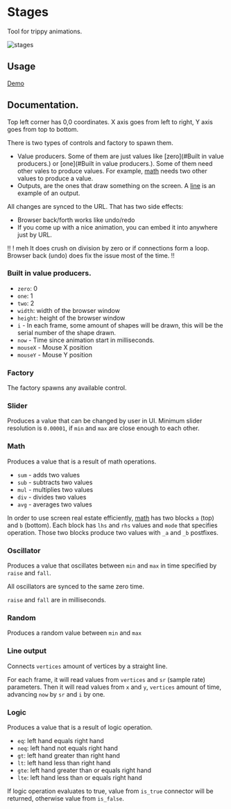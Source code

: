 # Stages

Tool for trippy animations.

![stages](https://res.cloudinary.com/barhamon/image/upload/v1742155451/header/stages.png)

## Usage

[Demo](https://barhamon.com/stages/?s=001N003.x_t1.01.51.5011.x4.zero5.width3.x_t3.x_t003.y_t1.07.2.001011.5011.y4.zero6.height3.y_t3.y_t024.line5.logic1.y3.one5.width007.r_width1.03.1003.100036.limits3.sub1.x7.r_width3.sum1.x7.r_width041.r8.limits_a8.limits_b055.logic3.lte7.r_width3.loo1.r1.x013.loo4.zero3.max4.time4.time004.time1.04.60004.6000003.max1.03.1503.150)

## Documentation.

Top left corner has 0,0 coordinates. X axis goes from left to right, Y axis goes from top to bottom.

There is two types of controls and factory to spawn them.

+ Value producers. Some of them are just values like [zero](#Built in value producers.) or
[one](#Built in value producers.). Some of them need other vales to produce values. For example, [math](#Math) needs
two other values to produce a value.
+ Outputs, are the ones that draw something on the screen. A [line](#Line) is an example of an output.

All changes are synced to the URL. That has two side effects:

+ Browser back/forth works like undo/redo
+ If you come up with a nice animation, you can embed it into anywhere just by URL.

!!
! meh
It does crush on division by zero or if connections form a loop. Browser back (undo) does fix the issue most of the
time.
!!

### Built in value producers.

- `zero`: 0
- `one`: 1
- `two`: 2
- `width`: width of the browser window
- `height`: height of the browser window
- `i` - In each frame, some amount of shapes will be drawn, this will be the serial number of the shape drawn.
- `now` - Time since animation start in milliseconds.
- `mouseX` - Mouse X position
- `mouseY` - Mouse Y position

### Factory

The factory spawns any available control.

### Slider

Produces a value that can be changed by user in UI. Minimum slider resolution is `0.00001`, if `min` and `max` are
close enough to each other.

### Math

Produces a value that is a result of math operations.

- `sum` - adds two values
- `sub` - subtracts two values
- `mul` - multiplies two values
- `div` - divides two values
- `avg` - averages two values

In order to use screen real estate efficiently, [math](#Math) has two blocks `a` (top) and `b` (bottom). Each block has
`lhs` and `rhs` values and `mode` that specifies operation. Those two blocks produce two values with `_a` and `_b`
postfixes.

### Oscillator

Produces a value that oscillates between `min` and `max` in time specified by `raise` and `fall`.

All oscillators are synced to the same zero time.

`raise` and `fall` are in milliseconds.

### Random

Produces a random value between `min` and `max`

### Line output

Connects `vertices` amount of vertices by a straight line.

For each frame, it will read values from `vertices` and `sr` (sample rate) parameters. Then it will read values from
`x` and `y`, `vertices` amount of time, advancing `now` by `sr` and `i` by one.

### Logic

Produces a value that is a result of logic operation.

- `eq`: left hand equals right hand
- `neq`: left hand not equals right hand
- `gt`: left hand greater than right hand
- `lt`: left hand less than right hand
- `gte`: left hand greater than or equals right hand
- `lte`: left hand less than or equals right hand

If logic operation evaluates to true, value from `is_true` connector will be returned, otherwise value from `is_false`.
